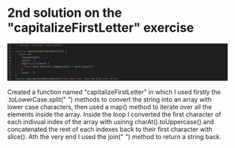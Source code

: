 # 2nd solution on the "capitalizeFirstLetter" exercise


![snapshot](./snapshot_2nd_solution.png)


Created a function named "capitalizeFirstLetter" in which I used firstly the .toLowerCase.split(" ") methods to convert the string into an array with lower case characters, then used a map() method to iterate over all the elements inside the array. Inside the loop I converted the first character of each indivual index of the array with usinng charAt().toUppercase() and concatenated the rest of each indexes back to their first character with slice(). Ath the very end I used the join(" ") method to return a string back.
